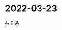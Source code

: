 # 2022-03-23

共 0 条

<!-- BEGIN WEIBO -->
<!-- 最后更新时间 Wed Mar 23 2022 13:13:57 GMT+0800 (China Standard Time) -->

<!-- END WEIBO -->
